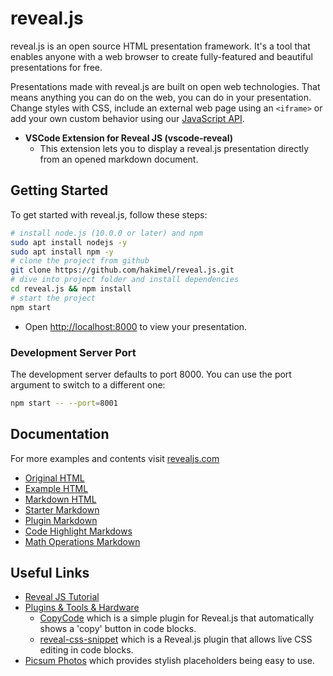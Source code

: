 # reveal.js

reveal.js is an open source HTML presentation framework. It's a tool that enables anyone with a web browser to create fully-featured and beautiful presentations for free.

Presentations made with reveal.js are built on open web technologies. That means anything you can do on the web, you can do in your presentation. Change styles with CSS, include an external web page using an `<iframe>` or add your own custom behavior using our [JavaScript API](https://revealjs.com/api/).

- **VSCode Extension for Reveal JS (vscode-reveal)**
  - This extension lets you to display a reveal.js presentation directly from an opened markdown document.

## Getting Started

To get started with reveal.js, follow these steps:

```BASH
# install node.js (10.0.0 or later) and npm
sudo apt install nodejs -y
sudo apt install npm -y
# clone the project from github
git clone https://github.com/hakimel/reveal.js.git
# dive into project folder and install dependencies
cd reveal.js && npm install
# start the project
npm start
```

- Open [http://localhost:8000](http://localhost:8000/) to view your presentation.

### Development Server Port

The development server defaults to port 8000. You can use the port argument to switch to a different one:

```BASH
npm start -- --port=8001
```

## Documentation

For more examples and contents visit [revealjs.com](https://revealjs.com/)

- [Original HTML](./index.original.html)
- [Example HTML](./index.all.html)
- [Markdown HTML](./index.markdown.html)
- [Starter Markdown](./index.starter.md)
- [Plugin Markdown](./index.plugin.md)
- [Code Highlight Markdows](./index.code.md)
- [Math Operations Markdown](./index.math.md)

## Useful Links

- [Reveal JS Tutorial](https://revealjs.com/)
- [Plugins & Tools & Hardware](https://github.com/hakimel/reveal.js/wiki/Plugins,-Tools-and-Hardware)
  - [CopyCode](https://github.com/Martinomagnifico/reveal.js-copycode) which is a simple plugin for Reveal.js that automatically shows a 'copy' button in code blocks.
  - [reveal-css-snippet](https://github.com/soluml/reveal-css-snippet) which is a Reveal.js plugin that allows live CSS editing in code blocks.
- [Picsum Photos](https://picsum.photos/) which provides stylish placeholders being easy to use.

